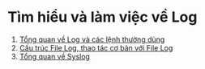 # Tìm hiểu và làm việc về Log 
1. [Tổng quan về Log và các lệnh thường dùng](./01_Log-info.md)
2. [Cấu trúc File Log, thao tác cơ bản với File Log](./02_Tim-hieu-folder-log.md)
3. [Tổng quan về Syslog](./03_Tong-quan-syslog.md)



